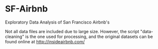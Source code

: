 # SF-Airbnb
Exploratory Data Analysis of San Francisco Airbnb's

Not all data files are included due to large size. However, the script "data-cleaning" is the one used for processing, and the original datasets can be found online at http://insideairbnb.com/
